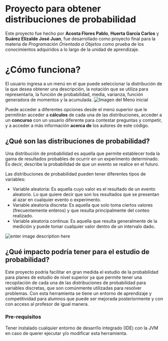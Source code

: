 # Proyecto para obtener distribuciones de probabilidad

Este proyecto fue hecho por **Acosta Flores Pablo**, **Huerta García Carlos** y **Suárez Elizalde José Juan**, fue desarrollado como proyecto final para la materia de *Programación Orientada a Objetos* como prueba de los conocimientos adquiridos a lo largo de la unidad de aprendizaje.


# ¿Cómo funciona?

El usuario ingresa a un menú en el que puede seleccionar la distribución de la que desea obtener una descripción, la notación que se utiliza para representarla, la función de probabilidad, media, varianza, función generadora de momentos y la acumulada.
![Imagen del Menú inicial](https://media.discordapp.net/attachments/797915694784053310/801653445970231337/unknown.png)

Puede acceder a diferentes opciones desde el menú superior que le permitirán acceder a **cálculos** de cada una de las distribuciones, acceder a un **concurso** con un usuario diferente para contestar preguntas y competir, y a acceder a más información **acerca de** los autores de este código.

## ¿Qué son las distribuciones de probabilidad?

Una distribución de probabilidad es aquella que permite establecer toda la gama de resultados probables de ocurrir en un experimento determinado. Es decir, describe la probabilidad de que un evento se realice en el futuro.

Las distribuciones de probabilidad pueden tener diferentes tipos de variables:
-   Variable aleatoria: Es aquella cuyo valor es el resultado de un evento aleatorio. Lo que quiere decir que son los resultados que se presentan al azar en cualquier evento o experimento.
-   Variable aleatoria discreta: Es aquella que solo toma ciertos valores (frecuentemente  enteros) y que resulta principalmente del conteo realizado.
-   Variable aleatoria continua: Es aquella que resulta generalmente de la medición y puede tomar cualquier valor dentro de un intervalo dado.

![enter image description here](https://upload.wikimedia.org/wikipedia/commons/thumb/8/8c/Standard_deviation_diagram.svg/1200px-Standard_deviation_diagram.svg.png)

## ¿Qué impacto podría tener para el estudio de probabilidad?

Este proyecto podría facilitar en gran medida el estudio de la probabilidad para planes de estudio de nivel superior ya que permite tener una recopilación de cada una de las distribuciones de probabilidad para variables discretas, que son comúnmente utilizadas para resolver problemas. 
Con esta herramienta se tiene un entorno de aprendizaje y competitividad para alumnos que puede ser mejorada posteriormente y con con acceso al profesor de igual manera. 

### Pre-requisitos

Tener instalado cualquier entorno de desarrllo integrado (IDE) con la JVM en caso de querer ejecutar y/o modificar esta herramienta.
